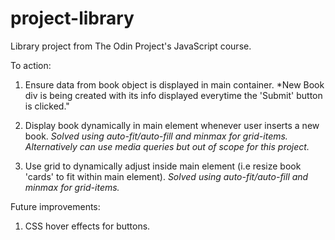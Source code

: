 # project-library
Library project from The Odin Project's JavaScript course.

To action:

1. Ensure data from book object is displayed in main container. *New Book div is being created with its info displayed everytime the 'Submit' button is clicked."

2. Display book dynamically in main element whenever user inserts a new book. *Solved using auto-fit/auto-fill and minmax for grid-items. Alternatively can use media queries but out of scope for this project.*

3. Use grid to dynamically adjust inside main element (i.e resize book 'cards' to fit within main element). *Solved using auto-fit/auto-fill and minmax for grid-items.*


Future improvements:

1. CSS hover effects for buttons.
